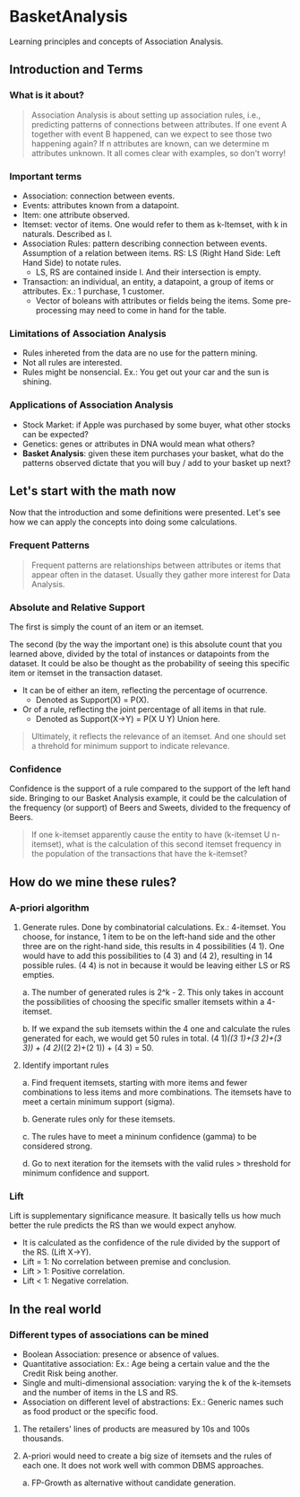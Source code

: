 # BasketAnalysis
Learning principles and concepts of Association Analysis.

## Introduction and Terms

### What is it about?

> Association Analysis is about setting up association rules, i.e., predicting patterns of connections between attributes. If one event A together with event B happened, can we expect to see those two happening again? If n attributes are known, can we determine m attributes unknown. It all comes clear with examples, so don't worry!

### Important terms

- Association: connection between events.
- Events: attributes known from a datapoint.
- Item: one attribute observed.
- Itemset: vector of items. One would refer to them as k-Itemset, with k in naturals. Described as I.
- Association Rules: pattern describing connection between events. Assumption of a relation between items. RS: LS (Right Hand Side: Left Hand Side) to notate rules.
    - LS, RS are contained inside I. And their intersection is empty.
- Transaction: an individual, an entity, a datapoint, a group of items or attributes. Ex.: 1 purchase, 1 customer.
    - Vector of boleans with attributes or fields being the items. Some pre-processing may need to come in hand for the table.

### Limitations of Association Analysis

- Rules inhereted from the data are no use for the pattern mining.
- Not all rules are interested.
- Rules might be nonsencial. Ex.: You get out your car and the sun is shining.

### Applications of Association Analysis

- Stock Market: if Apple was purchased by some buyer, what other stocks can be expected?
- Genetics: genes or attributes in DNA would mean what others?
- **Basket Analysis**: given these item purchases your basket, what do the patterns observed dictate that you will buy / add to your basket up next?

## Let's start with the math now

Now that the introduction and some definitions were presented. Let's see how we can apply the concepts into doing some calculations.

### Frequent Patterns

> Frequent patterns are relationships between attributes or items that appear often in the dataset. Usually they gather more interest for Data Analysis.

### Absolute and Relative Support

The first is simply the count of an item or an itemset. 

The second (by the way the important one) is this absolute count that you learned above, divided by the total of instances or datapoints from the dataset.
It could be also be thought as the probability of seeing this specific item or itemset in the transaction dataset.

- It can be of either an item, reflecting the percentage of ocurrence.
    - Denoted as Support(X) = P(X).
- Or of a rule, reflecting the joint percentage of all items in that rule.
    - Denoted as Support(X->Y) = P(X U Y) Union here.
> Ultimately, it reflects the relevance of an itemset. And one should set a threhold for minimum support to indicate relevance.

### Confidence

Confidence is the support of a rule compared to the support of the left hand side. Bringing to our Basket Analysis example, it could be the calculation of the frequency (or support) of Beers and Sweets, divided to the frequency of Beers.

> If one k-itemset apparently cause the entity to have (k-itemset U n-itemset), what is the calculation of this second itemset frequency in the population of the transactions that have the k-itemset?

## How do we mine these rules?

### A-priori algorithm

1. Generate rules. Done by combinatorial calculations. Ex.: 4-itemset. You choose, for instance, 1 item to be on the left-hand side and the other three are on the right-hand side, this results in 4 possibilities (4 1). One would have to add this possibilities to (4 3) and (4 2), resulting in 14 possible rules. (4 4) is not in because it would be leaving either LS or RS empties.
    
    a. The number of generated rules is 2^k - 2. This only takes in account the possibilities of choosing the specific smaller itemsets within a 4-itemset.
    
    b. If we expand the sub itemsets within the 4 one and calculate the rules generated for each, we would get 50 rules in total. (4 1)*((3 1)+(3 2)+(3 3)) + (4 2)*((2 2)+(2 1)) + (4 3) = 50.
    
2. Identify important rules
    
    a. Find frequent itemsets, starting with more items and fewer combinations to less items and more combinations. The itemsets have to meet a certain minimum support (sigma).
    
    b. Generate rules only for these itemsets.
    
    c. The rules have to meet a mininum confidence (gamma) to be considered strong.
    
    d. Go to next iteration for the itemsets with the valid rules > threshold for minimum confidence and support.

### Lift

Lift is supplementary significance measure. It basically tells us how much better the rule predicts the RS than we would expect anyhow.

- It is calculated as the confidence of the rule divided by the support of the RS. (Lift X->Y).
- Lift = 1: No correlation between premise and conclusion.
- Lift > 1: Positive correlation.
- Lift < 1: Negative correlation.

## In the real world

### Different types of associations can be mined

- Boolean Association: presence or absence of values.
- Quantitative association: Ex.: Age being a certain value and the the Credit Risk being another.
- Single and multi-dimensional association: varying the k of the k-itemsets and the number of items in the LS and RS. 
- Association on different level of abstractions: Ex.: Generic names such as food product or the specific food.

1. The retailers' lines of products are measured by 10s and 100s thousands.

2. A-priori would need to create a big size of itemsets and the rules of each one. It does not work well with common DBMS approaches.
    
    a. FP-Growth as alternative without candidate generation.





















